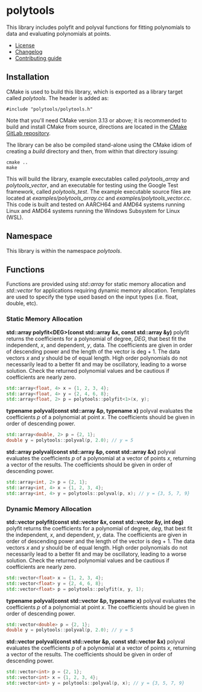 # polytools
This library includes polyfit and polyval functions for fitting polynomials to data and evaluating polynomials at points.
   * [License](LICENSE.md)
   * [Changelog](CHANGELOG.md)
   * [Contributing guide](CONTRIBUTING.md)

## Installation
CMake is used to build this library, which is exported as a library target called *polytools*. The header is added as:

```
#include "polytools/polytools.h"
```
Note that you'll need CMake version 3.13 or above; it is recommended to build and install CMake from source, directions are located in the [CMake GitLab repository](https://github.com/Kitware/CMake).

The library can be also be compiled stand-alone using the CMake idiom of creating a *build* directory and then, from within that directory issuing:

```
cmake ..
make
```

This will build the library, example executables called *polytools_array* and *polytools_vector*, and an executable for testing using the Google Test framework, called *polytools_test*. The example executable source files are located at *examples/polytools_array.cc* and *examples/polytools_vector.cc*. This code is built and tested on AARCH64 and AMD64 systems running Linux and AMD64 systems running the Windows Subsystem for Linux (WSL).

## Namespace
This library is within the namespace *polytools*.

## Functions
Functions are provided using *std::array* for static memory allocation and *std::vector* for applications requiring dynamic memory allocation. Templates are used to specify the type used based on the input types (i.e. float, double, etc).

### Static Memory Allocation

**std::array polyfit&lt;DEG&gt;(const std::array &x, const std::array &y)** polyfit returns the coefficients for a polynomial of degree, *DEG*, that best fit the independent, *x*, and dependent, *y*, data. The coefficients are given in order of descending power and the length of the vector is deg + 1. The data vectors *x* and *y* should be of equal length. High order polynomials do not necessarily lead to a better fit and may be oscillatory, leading to a worse solution. Check the returned polynomial values and be cautious if coefficients are nearly zero.

```C++
std::array<float, 4> x = {1, 2, 3, 4};
std::array<float, 4> y = {2, 4, 6, 8};
std::array<float, 2> p = polytools::polyfit<1>(x, y);
```
**typename polyval(const std::array &p, typename x)** polyval evaluates the coefficients *p* of a polynomial at point *x*. The coefficients should be given in order of descending power.

```C++
std::array<double, 2> p = {2, 1};
double y = polytools::polyval(p, 2.0); // y = 5
```

**std::array polyval(const std::array &p, const std::array &x)** polyval evaluates the coefficients *p* of a polynomial at a vector of points *x*, returning a vector of the results. The coefficients should be given in order of descending power.

```C++
std::array<int, 2> p = {2, 1};
std::array<int, 4> x = {1, 2, 3, 4};
std::array<int, 4> y = polytools::polyval(p, x); // y = {3, 5, 7, 9}
```

### Dynamic Memory Allocation

**std::vector polyfit(const std::vector &x, const std::vector &y, int deg)** polyfit returns the coefficients for a polynomial of degree, *deg*, that best fit the independent, *x*, and dependent, *y*, data. The coefficients are given in order of descending power and the length of the vector is deg + 1. The data vectors *x* and *y* should be of equal length. High order polynomials do not necessarily lead to a better fit and may be oscillatory, leading to a worse solution. Check the returned polynomial values and be cautious if coefficients are nearly zero.

```C++
std::vector<float> x = {1, 2, 3, 4};
std::vector<float> y = {2, 4, 6, 8};
std::vector<float> p = polytools::polyfit(x, y, 1);
```
**typename polyval(const std::vector &p, typename x)** polyval evaluates the coefficients *p* of a polynomial at point *x*. The coefficients should be given in order of descending power.

```C++
std::vector<double> p = {2, 1};
double y = polytools::polyval(p, 2.0); // y = 5
```

**std::vector polyval(const std::vector &p, const std::vector &x)** polyval evaluates the coefficients *p* of a polynomial at a vector of points *x*, returning a vector of the results. The coefficients should be given in order of descending power.

```C++
std::vector<int> p = {2, 1};
std::vector<int> x = {1, 2, 3, 4};
std::vector<int> y = polytools::polyval(p, x); // y = {3, 5, 7, 9}
```
